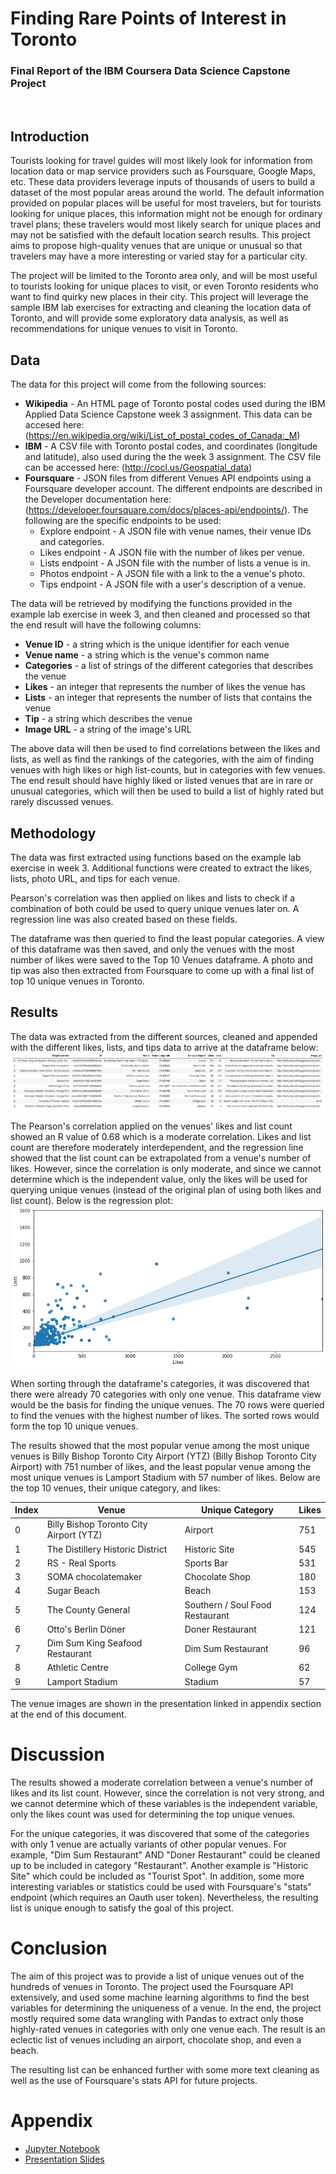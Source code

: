 # Finding Rare Points of Interest in Toronto
### Final Report of the IBM Coursera Data Science Capstone Project 
 
<br /> 

## Introduction

Tourists looking for travel guides will most likely look for information from location data or map service providers such as Foursquare, Google Maps, etc. These data providers leverage inputs of thousands of users to build a dataset of the most popular areas around the world. The default information provided on popular places will be useful for most travelers, but for tourists looking for unique places, this information might not be enough for ordinary travel plans; these travelers would most likely search for unique places and may not be satisfied with the default location search results. This project aims to propose high-quality venues that are unique or unusual so that travelers may have a more interesting or varied stay for a particular city.

The project will be limited to the Toronto area only, and will be most useful to tourists looking for unique places to visit, or even Toronto residents who want to find quirky new places in their city. This project will leverage the sample IBM lab exercises for extracting and cleaning the location data of Toronto, and will provide some exploratory data analysis, as well as recommendations for unique venues to visit in Toronto.

## Data
The data for this project will come from the following sources:
* **Wikipedia**  - An HTML page of Toronto postal codes used during the IBM Applied Data Science Capstone week 3 assignment. This data can be accesed here: (https://en.wikipedia.org/wiki/List_of_postal_codes_of_Canada:_M)
* **IBM** - A CSV file with Toronto postal codes, and coordinates (longitude and latitude), also used during the the week 3 assignment. The CSV file can be accessed here:  (http://cocl.us/Geospatial_data)
* **Foursquare** - JSON files from different Venues API endpoints using a Foursquare developer account. The different endpoints are described in the Developer documentation here: (https://developer.foursquare.com/docs/places-api/endpoints/). The following are the specific endpoints to be used:
  * Explore endpoint - A JSON file with venue names, their venue IDs and categories.
  * Likes endpoint - A JSON file with the number of likes per venue.
  * Lists endpoint - A JSON file with the number of lists a venue is in.
  * Photos endpoint - A JSON file with a link to the a venue's photo.
  * Tips endpoint - A JSON file with a user's description of a venue.

The data will be retrieved by modifying the functions provided in the example lab exercise in week 3, and then cleaned and processed so that the end result will have the following columns:
* **Venue ID** - a string which is the unique identifier for each venue
* **Venue name** - a string which is the venue's common name
* **Categories** - a list of strings of the different categories that describes the venue
* **Likes** - an integer that represents the number of likes the venue has
* **Lists** - an integer that represents the number of lists that contains the venue
* **Tip** - a string which describes the venue
* **Image URL** - a string of the image's URL

The above data will then be used to find correlations between the likes and lists, as well as find the rankings of the categories, with the aim of finding venues with high likes or high list-counts, but in categories with few venues. The end result should have highly liked or listed venues that are in rare or unusual categories, which will then be used to build a list of highly rated but rarely discussed venues.

## Methodology

The data was first extracted using functions based on the example lab exercise in week 3. Additional functions were created to extract the likes, lists, photo URL, and tips for each venue.

Pearson's correlation was then applied on likes and lists to check if a combination of both could be used to query unique venues later on. A regression line was also created based on these fields.

The dataframe was then queried to find the least popular categories. A view of this dataframe was then saved, and only the venues with the most number of likes were saved to the Top 10 Venues dataframe. A photo and tip was also then extracted from Foursquare to come up with a final list of top 10 unique venues in Toronto.

## Results

The data was extracted from the different sources, cleaned and appended with the different likes, lists, and tips data to arrive at the dataframe below:
![Final Dataframe](https://github.com/josh-arrabaca/Coursera_Capstone/blob/main/Final%20Table.jpg?raw=True)

The Pearson's correlation applied on the venues' likes and list count showed an R value of 0.68 which is a moderate correlation. Likes and list count are therefore moderately interdependent, and the regression line showed that the list count can be extrapolated from a venue's number of likes. However, since the correlation is only moderate, and since we cannot determine which is the independent value, only the likes will be used for querying unique venues (instead of the original plan of using both likes and list count). Below is the regression plot:
![Final Dataframe](https://github.com/josh-arrabaca/Coursera_Capstone/blob/main/regression_line.png?raw=True)

When sorting through the dataframe's categories, it was discovered that there were already 70 categories with only one venue. This dataframe view would be the basis for finding the unique venues. The 70 rows were queried to find the venues with the highest number of likes. The sorted rows would form the top 10 unique venues.

The results showed that the most popular venue among the most unique venues is Billy Bishop Toronto City Airport (YTZ) (Billy Bishop Toronto City Airport) with 751 number of likes, and the least popular venue among the most unique venues is Lamport Stadium with 57 number of likes. Below are the top 10 venues, their unique category, and likes:

**Index**	| **Venue** | 	**Unique Category**|	**Likes**
--- | --- | --- | ---
0	|Billy Bishop Toronto City Airport (YTZ)|	Airport	|751
1	|The Distillery Historic District	|Historic Site	|545
2	|RS - Real Sports	|Sports Bar	|531
3	|SOMA chocolatemaker	|Chocolate Shop	|180
4	|Sugar Beach	|Beach	|153
5	|The County General	|Southern / Soul Food Restaurant	|124
6	|Otto's Berlin Döner	|Doner Restaurant	|121
7	|Dim Sum King Seafood Restaurant	|Dim Sum Restaurant	|96
8	|Athletic Centre	|College Gym	|62
9	|Lamport Stadium	|Stadium	|57

The venue images are shown in the presentation linked in appendix section at the end of this document.

# Discussion
The results showed a moderate correlation between a venue's number of likes and its list count. However, since the correlation is not very strong, and we cannot determine which of these variables is the independent variable, only the likes count was used for determining the top unique venues. 

For the unique categories, it was discovered that some of the categories with only 1 venue are actually variants of other popular venues. For example, "Dim Sum Restaurant" AND "Doner Restaurant" could be cleaned up to be included in category "Restaurant". Another example is "Historic Site" which could be included as "Tourist Spot". In addition, some more interesting variables or statistics could be used with Foursquare's "stats" endpoint (which requires an Oauth user token).
Nevertheless, the resulting list is unique enough to satisfy the goal of this project.

# Conclusion
The aim of this project was to provide a list of unique venues out of the hundreds of venues in Toronto. The project used the Foursquare API extensively, and used some machine learning algorithms to find the best variables for determining the uniqueness of a venue. In the end, the project mostly required some data wrangling with Pandas to extract only those highly-rated venues in categories with only one venue each. The result is an eclectic list of venues including an airport, chocolate shop, and even a beach. 

The resulting list can be enhanced further with some more text cleaning as well as the use of Foursquare's stats API for future projects.

# Appendix
* [Jupyter Notebook](https://github.com/josh-arrabaca/Coursera_Capstone/blob/main/IBM%20Data%20Science%20Capstone%20Project%20Week%204%265.ipynb)
* [Presentation Slides](https://github.com/josh-arrabaca/Coursera_Capstone/blob/main/Rare%20Places%20in%20Toronto.pdf)
